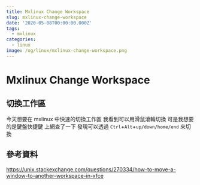 ```yaml
---
title: Mxlinux Change Workspace
slug: mxlinux-change-workspace
date: '2020-05-08T00:00:00.000Z'
tags:
  - mxlinux
categories:
  - linux
image: /og/linux/mxlinux-change-workspace.png
---
```


# Mxlinux Change Workspace

## 切換工作區

今天想要在 mxlinux 中快速的切換工作區
我看到可以用滑鼠滾輪切換
可是我想要的是鍵盤快捷鍵
上網查了一下
發現可以透過 `Ctrl`+`Alt`+`up/down/home/end` 來切換

## 參考資料

https://unix.stackexchange.com/questions/270334/how-to-move-a-window-to-another-workspace-in-xfce

